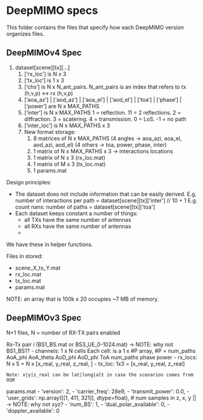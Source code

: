 # DeepMIMO specs
This folder contains the files that specify how each DeepMIMO version organizes files.

## DeepMIMOv4 Spec

1. dataset[scene][tx][...]
    1. [‘rx_loc’] is N x 3
    2. [‘tx_loc’] is 1 x 3
    2. [‘chs’] is N x N_ant_pairs. N_ant_pairs is an index that refers to tx (h,v,p) ↔ rx (h,v,p)
    3. [‘aoa_az’] | [‘aod_az’] | [‘aoa_el’] | [‘aod_el’] | [‘toa’] | [‘phase’] | [‘power’] are N x MAX_PATHS
    4. [‘inter’] is N x MAX_PATHS
        1 = reflection. 11 = 2 reflections. 2 = diffraction. 3 = scatering. 4 = transmission. 0 = LoS. -1 = no path
    5. [‘inter_loc’] is N x MAX_PATHS x 3
    6. New format storage: 
        1. 8 matrices of N x MAX_PATHS
            (4 angles → aoa_azi, aoa_el, aod_azi, aod_el)
            (4 others → toa, power, phase, inter)
        2. 1 matrix of N x MAX_PATHS x 3 → interactions locations
        3. 1 matrix of N x 3 (rx_loc.mat)
        4. 1 matrix of M x 3 (tx_loc.mat)
        5. 1 params.mat

Design principles:
- The dataset does not include information that can be easily derived. 
E.g. number of interactions per path = dataset[scene][tx]['inter'] // 10 + 1
E.g. count nans: number of paths = dataset[scene][tx]['toa']
- Each dataset keeps constant a number of things: 
    - all TXs have the same number of antennas
    - all RXs have the same number of antennas
    - 

We have these in helper functions.

Files in stored: 
- scene_X_tx_Y.mat
- rx_loc.mat
- tx_loc.mat
- params.mat

NOTE: an array that is 100k x 20 occupies ~7 MB of memory. 

## DeepMIMOv3 Spec

N+1 files, N = number of RX-TX pairs enabled

Rx-Tx pair i (BS1_BS.mat or BS3_UE_0-1024.mat)                                               -> NOTE: why not BS1_BS1?
    - channels: 1 x N cells
      Each cell: is a 1 x #P array, #P = num_paths
        AoA_phi
        AoA_theta
        AoD_phi
        AoD_phi
        ToA
        num_paths
        phase
        power 
    - rx_locs: N x 5 = N x [x_real, y_real, z_real, ]
    - tx_loc: 1x3 = [x_real, y_real, z_real]

    Note: x|y|z_real can be lat|long|alt in case the scenarios comes from OSM

params.mat
    - 'version': 2,
    - 'carrier_freq': 28e9,
    - 'transmit_power': 0.0, 
    - 'user_grids': np.array([[1, 411, 321]], dtype=float), # num samples in z, x, y    || -> NOTE: why not xyz?
    - 'num_BS': 1,
    - 'dual_polar_available': 0,
    - 'doppler_available': 0

